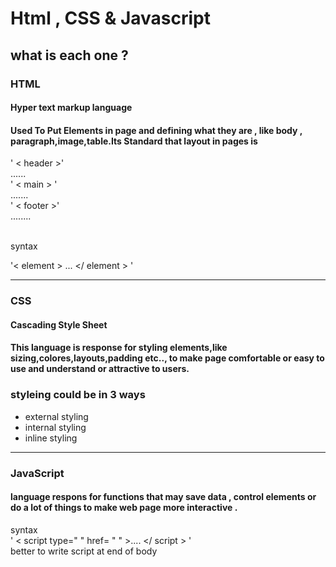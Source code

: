 # Html , CSS & Javascript 

## what is each one ?

### HTML
#### Hyper text markup language
#### Used To Put Elements in page and defining what they are , like body , paragraph,image,table.Its Standard that layout in pages is 
' < header >' <br>
......<br>
' < main > ' <br>
....... <br>
' < footer >' <br>
........ <br>


<br>
 syntax

'< element > ...
    </ element >
'


----
### CSS
#### Cascading Style Sheet 
#### This language is response for styling elements,like sizing,colores,layouts,padding etc.., to make page comfortable or easy to use and understand or attractive to users.

### styleing could be in 3 ways 
- external styling
- internal styling
- inline styling

----

### JavaScript
#### language respons for functions that may save data , control elements or do a lot of things to make web page more interactive .

syntax  
' < script type=" " href= " " >....
</ script >
    '
    <br>
    better to write script at end of  body 


